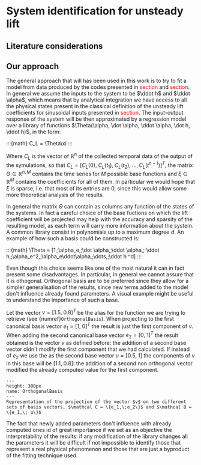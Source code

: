 # System identification for unsteady lift

## Literature considerations

## Our approach

The general approach that will has been used in this work is to try to fit a model from data produced by the codes presented in <span style="color: red;">section</span> and <span style="color: red;">section</span>. In general we assume the inputs to the system to be $\ddot h$ and $\ddot \alpha$, which means that by analytical integration we have access to all the physical states present in the classical definition of the unsteady lift coefficients for sinusoidal inputs presented in <span style="color: red;">section</span>. The input-output response of the system will be then approximated by a regression model over a library of functions $\Theta(\alpha, \dot \alpha, \ddot \alpha, \dot h, \ddot h)$, in the form:

:::{math}
	C_L = \Theta\xi
:::  

Where $C_L$ is the vector of $\mathbb R^n$ of the collected temporal data of the output of the symulations, so that $C_L = [C_L(0),\; C_L(t_1),\;C_L(t_2),\;\dots,\, C_L(t^{n-1})]^T$, the matrix $\Theta \in \mathbb R^{n,M}$ contains the time series for $M$ possible base functions and $\xi\in \mathbb R^M$ contains the coefficients for all of them. In particular we would hope that $\xi$ is sparse, i.e. that most of its entries are 0, since this would allow some more theoretical analysis of the results.

In general the matrix $\Theta$ can contain as columns any function of the states of the systems. In fact a careful choice of the base fuctions on which the lift coefficient will be projected may help with the accuracy and sparsity of the resulting model, as each term will carry more information about the system. A common library consist in polynomials up to a maximum degree $d$. An example of how such a basis could be constructed is:

:::{math}
 \Theta = [1,\;\alpha_e,\;\dot \alpha,\;\ddot \alpha,\; \ddot h,\;\alpha_e^2,\;\alpha_e\ddot\alpha,\;\dots,\;\ddot h ^d]
:::

Even though this choice seems like one of the most natural it can in fact present some disadvantages. In particular, in general we cannot assure that it is othogonal. Orthogonal basis are to be preferred since they allow for a simpler generalisation of the results, since new terms added to the model don't influence already found parameters. A visual example might be useful to understand the importance of such a base.

Let the vector $v = [1.5,\; 0.8]^T$ be the alias for the function we are trying to retrieve (see {numref}`OrthogonalBasis`). When projecting to the first canonical basis vector $e_1 = [1,\; 0]^T$ the result is just the first component of $v$. When adding the second canonical base vector $e_2 = [0,\; 1]^T$ the result obtained is the vector $v$ as defined before: the addition of a second base vector didn't modify the first component that we had calculated. If instead of $e_2$ we use the as the second base vector $u = [0.5,\; 1]$ the components of $v$ in this base will be $[1.1,\; 0.8]$: the addition of a second non orthogonal vector modified the already computed value for the first component.  

```{figure} images/orthogonal_basis.png
---
height: 300px
name: OrthogonalBasis
---
Representation of the projection of the vector $v$ on two different sets of basis vectors, $\mathcal C = \{e_1,\;e_2\}$ and $\mathcal B = \{e_1,\; u\}$
```

The fact that newly added parameters don't influence with already computed ones id of great importance if we set as an objective the interpretability of the results: if any modification of the library changes all the parameters it will be difficult if not impossible to identify those that represent a real physical phenomenon and those that are just a byproduct of the fitting technique used.